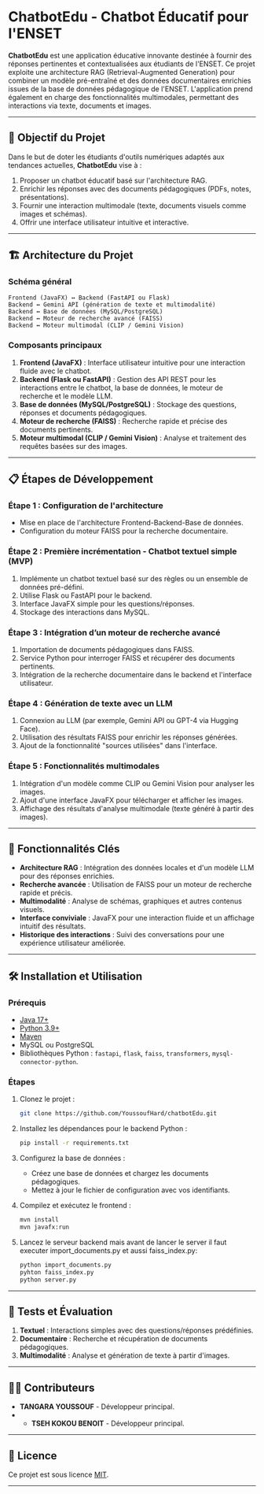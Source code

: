 # ChatbotEdu - Chatbot Éducatif pour l'ENSET

**ChatbotEdu** est une application éducative innovante destinée à fournir des réponses pertinentes et contextualisées aux étudiants de l'ENSET. Ce projet exploite une architecture RAG (Retrieval-Augmented Generation) pour combiner un modèle pré-entraîné et des données documentaires enrichies issues de la base de données pédagogique de l'ENSET. L'application prend également en charge des fonctionnalités multimodales, permettant des interactions via texte, documents et images.

---

## 🎯 Objectif du Projet

Dans le but de doter les étudiants d'outils numériques adaptés aux tendances actuelles, **ChatbotEdu** vise à :  
1. Proposer un chatbot éducatif basé sur l'architecture RAG.  
2. Enrichir les réponses avec des documents pédagogiques (PDFs, notes, présentations).  
3. Fournir une interaction multimodale (texte, documents visuels comme images et schémas).  
4. Offrir une interface utilisateur intuitive et interactive.

---

## 🏗️ Architecture du Projet

### Schéma général
```plaintext
Frontend (JavaFX) ↔ Backend (FastAPI ou Flask)
Backend ↔ Gemini API (génération de texte et multimodalité)
Backend ↔ Base de données (MySQL/PostgreSQL)
Backend ↔ Moteur de recherche avancé (FAISS)
Backend ↔ Moteur multimodal (CLIP / Gemini Vision)
```

### Composants principaux
1. **Frontend (JavaFX)** : Interface utilisateur intuitive pour une interaction fluide avec le chatbot.
2. **Backend (Flask ou FastAPI)** : Gestion des API REST pour les interactions entre le chatbot, la base de données, le moteur de recherche et le modèle LLM.
3. **Base de données (MySQL/PostgreSQL)** : Stockage des questions, réponses et documents pédagogiques.
4. **Moteur de recherche (FAISS)** : Recherche rapide et précise des documents pertinents.
5. **Moteur multimodal (CLIP / Gemini Vision)** : Analyse et traitement des requêtes basées sur des images.

---

## 📋 Étapes de Développement

### Étape 1 : Configuration de l'architecture
- Mise en place de l'architecture Frontend-Backend-Base de données.
- Configuration du moteur FAISS pour la recherche documentaire.

### Étape 2 : Première incrémentation - Chatbot textuel simple (MVP)
1. Implémente un chatbot textuel basé sur des règles ou un ensemble de données pré-défini.
2. Utilise Flask ou FastAPI pour le backend.
3. Interface JavaFX simple pour les questions/réponses.
4. Stockage des interactions dans MySQL.

### Étape 3 : Intégration d’un moteur de recherche avancé
1. Importation de documents pédagogiques dans FAISS.
2. Service Python pour interroger FAISS et récupérer des documents pertinents.
3. Intégration de la recherche documentaire dans le backend et l'interface utilisateur.

### Étape 4 : Génération de texte avec un LLM
1. Connexion au LLM (par exemple, Gemini API ou GPT-4 via Hugging Face).
2. Utilisation des résultats FAISS pour enrichir les réponses générées.
3. Ajout de la fonctionnalité "sources utilisées" dans l'interface.

### Étape 5 : Fonctionnalités multimodales
1. Intégration d'un modèle comme CLIP ou Gemini Vision pour analyser les images.
2. Ajout d'une interface JavaFX pour télécharger et afficher les images.
3. Affichage des résultats d'analyse multimodale (texte généré à partir des images).

---

## 🌟 Fonctionnalités Clés

- **Architecture RAG** : Intégration des données locales et d'un modèle LLM pour des réponses enrichies.
- **Recherche avancée** : Utilisation de FAISS pour un moteur de recherche rapide et précis.
- **Multimodalité** : Analyse de schémas, graphiques et autres contenus visuels.
- **Interface conviviale** : JavaFX pour une interaction fluide et un affichage intuitif des résultats.
- **Historique des interactions** : Suivi des conversations pour une expérience utilisateur améliorée.

---

## 🛠️ Installation et Utilisation

### Prérequis
- [Java 17+](https://www.oracle.com/java/technologies/javase-downloads.html)
- [Python 3.9+](https://www.python.org/downloads/)
- [Maven](https://maven.apache.org/)
- MySQL ou PostgreSQL
- Bibliothèques Python : `fastapi`, `flask`, `faiss`, `transformers`, `mysql-connector-python`.

### Étapes
1. Clonez le projet :
   ```bash
   git clone https://github.com/YoussoufHard/chatbotEdu.git
   ```
2. Installez les dépendances pour le backend Python :
   ```bash
   pip install -r requirements.txt
   ```
3. Configurez la base de données :
   - Créez une base de données et chargez les documents pédagogiques.
   - Mettez à jour le fichier de configuration avec vos identifiants.

4. Compilez et exécutez le frontend :
   ```bash
   mvn install
   mvn javafx:run
   ```
5. Lancez le serveur backend mais avant de lancer le server il faut executer import_documents.py et aussi faiss_index.py:
   ```bash
   python import_documents.py
   pyhton faiss_index.py
   python server.py
   ```

---

## 🧪 Tests et Évaluation

1. **Textuel** : Interactions simples avec des questions/réponses prédéfinies.
2. **Documentaire** : Recherche et récupération de documents pédagogiques.
3. **Multimodalité** : Analyse et génération de texte à partir d'images.

---

## 👨‍💻 Contributeurs
- **TANGARA YOUSSOUF** - Développeur principal.
- - **TSEH KOKOU BENOIT** - Développeur principal.

---

## 📄 Licence
Ce projet est sous licence [MIT](LICENSE).

---
